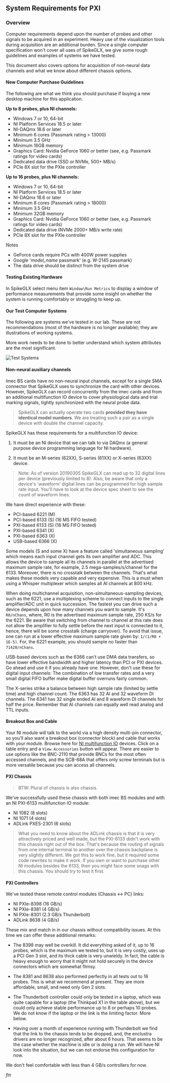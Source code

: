 ## System Requirements for PXI

### Overview

Computer requirements depend upon the number of probes and other signals
to be acquired in an experiment. Heavy use of the visualization tools
during acquisition are an additional burden. Since a single computer
specification won't cover all uses of SpikeGLX, we give some rough
guidelines and examples of systems we have tested.

This document also covers options for acquisition of non-neural data
channels and what we know about different chassis options.

#### New Computer Purchase Guidelines

The following are what we think you should purchase if buying a new
desktop machine for this application.

__Up to 8 probes, plus NI channels:__

* Windows 7 or 10, 64-bit
* NI Platform Services 18.5 or later
* NI-DAQmx 18.6 or later
* Minimum 6 cores (Passmark rating > 13000)
* Minimum 3.5 GHz
* Minimum 16GB memory
* Graphics Card: Nvidia GeForce 1060 or better (see, e.g. Passmark ratings for video cards)
* Dedicated data drive (SSD or NVMe, 500+ MB/s)
* PCIe 8X slot for the PXIe controller

__Up to 16 probes, plus NI channels:__

* Windows 7 or 10, 64-bit
* NI Platform Services 18.5 or later
* NI-DAQmx 18.6 or later
* Minimum 8 cores (Passmark rating > 18000)
* Minimum 3.5 GHz
* Minimum 32GB memory
* Graphics Card: Nvidia GeForce 1060 or better (see, e.g. Passmark ratings for video cards)
* Dedicated data drive (NVMe 2000+ MB/s write rate)
* PCIe 8X slot for the PXIe controller

Notes

* GeForce cards require PCs with 400W power supplies
* Google '_model_name_ passmark' (e.g. W-2145 passmark)
* The data drive should be distinct from the system drive

#### Testing Existing Hardware

In SpikeGLX select menu item `Window\Run Metrics` to display a window
of performance measurements that provide some insight on whether the system
is running comfortably or struggling to keep up.

#### Our Test Computer Systems

The following are systems we've tested in our lab. These are not
recommendations (most of the hardware is no longer available);
they are illustrations of working systems.

More work needs to be done to better understand which system attributes
are the most significant.

![Test Systems](SysReqTblPXI.png)

#### Non-neural auxiliary channels

Imec BS cards have no non-neural input channels, except for a single SMA
connector that SpikeGLX uses to synchronize the card with other devices.
However, SpikeGLX can record concurrently from the imec cards and from
an additional multifunction IO device to cover physiological data and
trial marking signals, tightly synchronized with the neural probe data.

>SpikeGLX can actually operate two cards **provided they have identical
model numbers**. We are treating such a pair as a single device with
double the channel capacity.

SpikeGLX has these requirements for a multifunction IO device:

1. It must be an NI device that we can talk to via DAQmx (a general
purpose device programming language for NI hardware).

2. It must be an M-series (62XX), S-series (61XX) or X-series
(63XX) device.

>Note: As of version 20190305 SpikeGLX can read up to 32 digital lines
per device (previously limited to 8). Also, be aware that only a device's
'waveform' digital lines can be programmed for high sample rate input.
You'll have to look at the device spec sheet to see the count of
waveform lines.

We have direct experience with these:

* PCI-based 6221 (M)
* PCI-based 6133 (S)    (16 MS FIFO tested)
* PXI-based 6133 (S)    (16 MS FIFO tested)
* PXI-based 6341 (X)
* PXI-based 6363 (X)
* USB-based 6366 (X)

Some models (S and some X) have a feature called 'simultaneous sampling'
which means each input channel gets its own amplifier and ADC. This allows
the device to sample all its channels in parallel at the advertised maximum
sample rate, for example, 2.5 mega-samples/s/channel for the 6133. Moreover,
there is no crosstalk between the channels. That's what makes these models
very capable and very expensive. This is a must when using a Whisper
multiplexer which samples all AI channels at 800 kHz.

When doing multichannel acquisition, non-simultaneous-sampling devices,
such as the 6221, use a multiplexing scheme to connect inputs to the
single amplifier/ADC unit in quick succession. The fastest you can drive
such a device depends upon how many channels you want to sample. It's
`R0/nChans`, where, R0 is the advertised maximum sample rate, 250 KS/s for
the 6221. Be aware that switching from channel to channel at this rate
does not allow the amplifier to fully settle before the next input is
connected to it, hence, there will be some crosstalk (charge carryover).
To avoid that issue, one can run at a lower effective maximum sample
rate given by: `1/(1/R0 + 1E-5)`. For, the 6221 example, you should sample
no faster than `71428/nChans`.

USB-based devices such as the 6366 can't use DMA data transfers, so have
lower effective bandwidth and higher latency than PCI or PXI devices. Go
ahead and use it if you already have one. However, don't use these for
digital input channels: The combination of low transfer rates and a very
small digital FIFO buffer make digital buffer overruns fairly common.

The X-series strike a balance between high sample rate (limited by settle
time) and high channel count. The 6363 has 32 AI and 32 waveform DI channels.
The 6341 has 32 single ended AI and 8 waveform DI channels for half the
price. Remember that AI channels can equally well read analog and TTL inputs.

#### Breakout Box and Cable

Your NI module will talk to the world via a high density multi-pin connector,
so you'll also want a breakout box (connector block) and cable that works
with your module. Browse here for
[NI multifunction IO](https://www.ni.com/en-us/shop/select/pxi-multifunction-io-module)
devices. Click on a table entry and a `View Accessories` button will appear.
There are easier to use options like the BNC-2110 that provide BNCs for the
most often accessed channels, and the SCB-68A that offers only screw terminals
but is more versatile because you can access all channels.

#### PXI Chassis

>BTW: Plural of chassis is also chassis.

We've successfully used these chassis with both imec BS modules and with
an NI PXI-6133 multifunction IO module:

* NI 1082 (8 slots)
* NI 1071 (4 slots)
* ADLink PXES-2301 (6 slots)

>What you need to know about the ADLink chassis is that it is very
attractively priced and well made, but the PXI-6133 didn't work with
this chassis right out of the box. That's because the routing of signals
from one internal terminal to another over the chassis backplane is very
slightly different. We got this to work fine, but it required some code
rewrites to make it work. If you own or want to purchase other NI modules
besides the 6133, then you might face some snags with this chassis. You
should try to test it first.

#### PXI Controllers

We've tested these remote control modules (Chassis <-> PC) links:

* NI PXIe-8398 (16 GB/s)
* NI PXIe-8381 (4 GB/s)
* NI PXIe-8301 (2.3 GB/s Thunderbolt)
* ADLink 8638  (4 GB/s)

These mix and match in in our chassis without compatibility issues. At this
time we can offer these additional remarks:

* The 8398 may well be overkill. It did everything asked of it, up to 16
probes, which is the maximum we tested to, but it is very costly, uses
up a PCI Gen 3 slot, and its thick cable is very unwieldy. In fact, the
cable is heavy enough to worry that it might not hold securely in the device
connectors which are somewhat flimsy.

* The 8381 and 8638 also performed perfectly in all tests out to 16 probes.
This is what we recommend at present. They are more affordable, small, and
need only Gen 2 slots.

* The Thunderbolt controller could only be tested in a laptop, which was
quite capable for a laptop (the Thinkpad X1 in the table above), but we
could only achieve stable performance up to 8 or perhaps 10 probes. We do
not know if the laptop or the link is the limiting factor. More below.

* Having over a month of experience running with Thunderbolt we find that
the link to the chassis tends to be dropped, and, the enclustra drivers
are no longer recognized, after about 6 hours. That seems to be the case
whether the machine is idle or is doing a run. We will have NI look into
the situation, but we can not endorse this configuration for now.

We don't feel comfortable with less than 4 GB/s controllers for now.


_fin_

